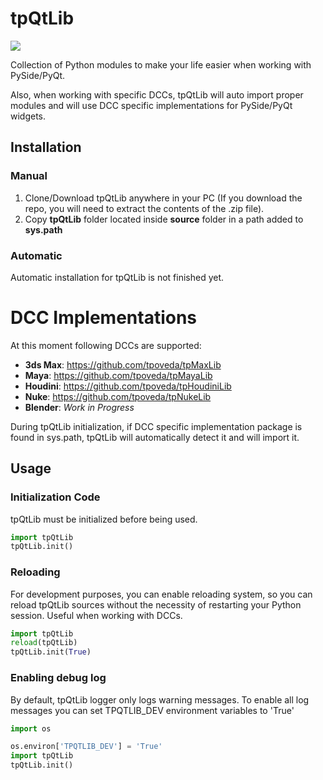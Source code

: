 # tpQtLib

<p align="left">
    <a href="https://github.com/tpoveda/tpPyUtils/blob/master/LICENSE" alt="License">
        <img src="https://img.shields.io/github/license/tpoveda/tpQtLib.svg" /></a>
</p>

Collection of Python modules to make your life easier when working with PySide/PyQt.

Also, when working with specific DCCs, tpQtLib will auto import proper modules and will use
DCC specific implementations for PySide/PyQt widgets.

## Installation
### Manual
1. Clone/Download tpQtLib anywhere in your PC (If you download the repo, you will need to extract
the contents of the .zip file).
2. Copy **tpQtLib** folder located inside **source** folder in a path added to **sys.path**

### Automatic
Automatic installation for tpQtLib is not finished yet.

# DCC Implementations
At this moment following DCCs are supported:

* **3ds Max**: https://github.com/tpoveda/tpMaxLib
* **Maya**: https://github.com/tpoveda/tpMayaLib
* **Houdini**: https://github.com/tpoveda/tpHoudiniLib
* **Nuke**: https://github.com/tpoveda/tpNukeLib
* **Blender**: *Work in Progress*

During tpQtLib initialization, if DCC specific implementation package is found in sys.path, tpQtLib
will automatically detect it and will import it.

## Usage

### Initialization Code
tpQtLib must be initialized before being used.
```python
import tpQtLib
tpQtLib.init()
```

### Reloading
For development purposes, you can enable reloading system, so 
you can reload tpQtLib sources without the necessity of restarting
your Python session. Useful when working with DCCs.
```python
import tpQtLib
reload(tpQtLib)
tpQtLib.init(True)
```

### Enabling debug log
By default, tpQtLib logger only logs warning messages. To enable all log messages
you can set TPQTLIB_DEV environment variables to 'True'
```python
import os

os.environ['TPQTLIB_DEV'] = 'True'
import tpQtLib
tpQtLib.init()
```
